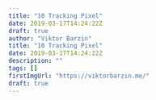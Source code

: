 ```yaml
---
title: "10 Tracking Pixel"
date: 2019-03-17T14:24:22Z
draft: true
author: "Viktor Barzin"
title: "10 Tracking Pixel"
date: 2019-03-17T14:24:22Z
description: ""
tags: []
firstImgUrl: "https://viktorbarzin.me/"
draft: true
---
```

